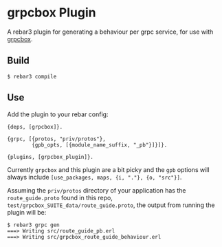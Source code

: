 grpcbox Plugin
=====

A rebar3 plugin for generating a behaviour per grpc service, for use with [grpcbox](https://github.com/tsloughter/grpcbox).

Build
-----

```
$ rebar3 compile
```

Use
---

Add the plugin to your rebar config:

```
{deps, [grpcbox]}.

{grpc, [{protos, "priv/protos"},
        {gpb_opts, [{module_name_suffix, "_pb"}]}]}.

{plugins, [grpcbox_plugin]}.
```

Currently `grpcbox` and this plugin are a bit picky and the `gpb` options will always include `[use_packages, maps, {i, "."}, {o, "src"}]`.

Assuming the `priv/protos` directory of your application has the `route_guide.proto` found in this repo, `test/grpcbox_SUITE_data/route_guide.proto`, the output from running the plugin will be:

```
$ rebar3 grpc gen
===> Writing src/route_guide_pb.erl
===> Writing src/grpcbox_route_guide_behaviour.erl
```
